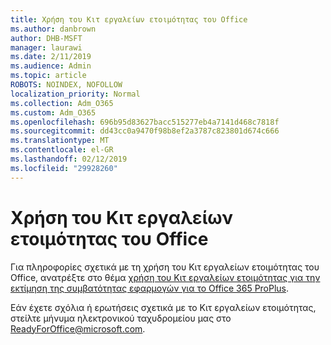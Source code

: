 ```yaml
---
title: Χρήση του Κιτ εργαλείων ετοιμότητας του Office
ms.author: danbrown
author: DHB-MSFT
manager: laurawi
ms.date: 2/11/2019
ms.audience: Admin
ms.topic: article
ROBOTS: NOINDEX, NOFOLLOW
localization_priority: Normal
ms.collection: Adm_O365
ms.custom: Adm_O365
ms.openlocfilehash: 696b95d83627bacc515277eb4a7141d468c7818f
ms.sourcegitcommit: dd43cc0a9470f98b8ef2a3787c823801d674c666
ms.translationtype: MT
ms.contentlocale: el-GR
ms.lasthandoff: 02/12/2019
ms.locfileid: "29928260"
---
```

# <a name="using-the-office-readiness-toolkit"></a>Χρήση του Κιτ εργαλείων ετοιμότητας του Office

Για πληροφορίες σχετικά με τη χρήση του Κιτ εργαλείων ετοιμότητας του Office, ανατρέξτε στο θέμα [χρήση του Κιτ εργαλείων ετοιμότητας για την εκτίμηση της συμβατότητας εφαρμογών για το Office 365 ProPlus](https://docs.microsoft.com/DeployOffice/use-the-readiness-toolkit-to-assess-application-compatibility-for-office-365-pro).

Εάν έχετε σχόλια ή ερωτήσεις σχετικά με το Κιτ εργαλείων ετοιμότητας, στείλτε μήνυμα ηλεκτρονικού ταχυδρομείου μας στο ReadyForOffice@microsoft.com.
